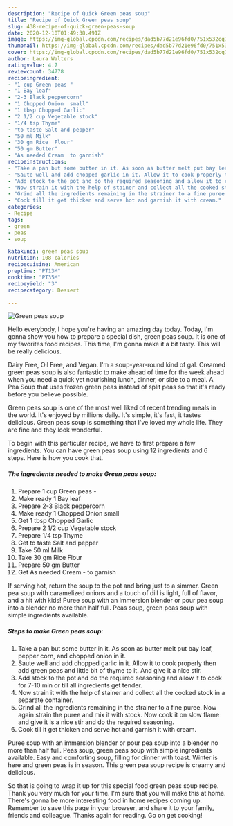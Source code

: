 ```yaml
---
description: "Recipe of Quick Green peas soup"
title: "Recipe of Quick Green peas soup"
slug: 438-recipe-of-quick-green-peas-soup
date: 2020-12-10T01:49:38.491Z
image: https://img-global.cpcdn.com/recipes/dad5b77d21e96fd0/751x532cq70/green-peas-soup-recipe-main-photo.jpg
thumbnail: https://img-global.cpcdn.com/recipes/dad5b77d21e96fd0/751x532cq70/green-peas-soup-recipe-main-photo.jpg
cover: https://img-global.cpcdn.com/recipes/dad5b77d21e96fd0/751x532cq70/green-peas-soup-recipe-main-photo.jpg
author: Laura Walters
ratingvalue: 4.7
reviewcount: 34778
recipeingredient:
- "1 cup Green peas "
- "1 Bay leaf"
- "2-3 Black peppercorn"
- "1 Chopped Onion  small"
- "1 tbsp Chopped Garlic"
- "2 1/2 cup Vegetable stock"
- "1/4 tsp Thyme"
- "to taste Salt and pepper"
- "50 ml Milk"
- "30 gm Rice  Flour"
- "50 gm Butter"
- "As needed Cream  to garnish"
recipeinstructions:
- "Take a pan but some butter in it. As soon as butter melt put bay leaf, pepper corn, and chopped onion in it."
- "Saute well and add chopped garlic in it. Allow it to cook properly then add green peas and little bit of thyme to it. And give it a nice stir."
- "Add stock to the pot and do the required seasoning and allow it to cook for 7-10 min or till all ingredients get tender."
- "Now strain it with the help of stainer and collect all the cooked stock in a separate container."
- "Grind all the ingredients remaining in the strainer to a fine puree. Now again strain the puree and mix it with stock. Now cook it on slow flame and give it is a nice stir and do the required seasoning."
- "Cook till it get thicken and serve hot and garnish it with cream."
categories:
- Recipe
tags:
- green
- peas
- soup

katakunci: green peas soup 
nutrition: 108 calories
recipecuisine: American
preptime: "PT13M"
cooktime: "PT35M"
recipeyield: "3"
recipecategory: Dessert

---
```



![Green peas soup](https://img-global.cpcdn.com/recipes/dad5b77d21e96fd0/751x532cq70/green-peas-soup-recipe-main-photo.jpg)

Hello everybody, I hope you're having an amazing day today. Today, I'm gonna show you how to prepare a special dish, green peas soup. It is one of my favorites food recipes. This time, I'm gonna make it a bit tasty. This will be really delicious.

Dairy Free, Oil Free, and Vegan. I&#39;m a soup-year-round kind of gal. Creamed green peas soup is also fantastic to make ahead of time for the week ahead when you need a quick yet nourishing lunch, dinner, or side to a meal. A Pea Soup that uses frozen green peas instead of split peas so that it&#39;s ready before you believe possible.

Green peas soup is one of the most well liked of recent trending meals in the world. It's enjoyed by millions daily. It's simple, it's fast, it tastes delicious. Green peas soup is something that I've loved my whole life. They are fine and they look wonderful.


To begin with this particular recipe, we have to first prepare a few ingredients. You can have green peas soup using 12 ingredients and 6 steps. Here is how you cook that.

<!--inarticleads1-->

##### The ingredients needed to make Green peas soup:

1. Prepare 1 cup Green peas -
1. Make ready 1 Bay leaf
1. Prepare 2-3 Black peppercorn
1. Make ready 1 Chopped Onion  small
1. Get 1 tbsp Chopped Garlic
1. Prepare 2 1/2 cup Vegetable stock
1. Prepare 1/4 tsp Thyme
1. Get to taste Salt and pepper
1. Take 50 ml Milk
1. Take 30 gm Rice  Flour
1. Prepare 50 gm Butter
1. Get As needed Cream - to garnish


If serving hot, return the soup to the pot and bring just to a simmer. Green pea soup with caramelized onions and a touch of dill is light, full of flavor, and a hit with kids! Puree soup with an immersion blender or pour pea soup into a blender no more than half full. Peas soup, green peas soup with simple ingredients available. 

<!--inarticleads2-->

##### Steps to make Green peas soup:

1. Take a pan but some butter in it. As soon as butter melt put bay leaf, pepper corn, and chopped onion in it.
1. Saute well and add chopped garlic in it. Allow it to cook properly then add green peas and little bit of thyme to it. And give it a nice stir.
1. Add stock to the pot and do the required seasoning and allow it to cook for 7-10 min or till all ingredients get tender.
1. Now strain it with the help of stainer and collect all the cooked stock in a separate container.
1. Grind all the ingredients remaining in the strainer to a fine puree. Now again strain the puree and mix it with stock. Now cook it on slow flame and give it is a nice stir and do the required seasoning.
1. Cook till it get thicken and serve hot and garnish it with cream.


Puree soup with an immersion blender or pour pea soup into a blender no more than half full. Peas soup, green peas soup with simple ingredients available. Easy and comforting soup, filling for dinner with toast. Winter is here and green peas is in season. This green pea soup recipe is creamy and delicious. 

So that is going to wrap it up for this special food green peas soup recipe. Thank you very much for your time. I'm sure that you will make this at home. There's gonna be more interesting food in home recipes coming up. Remember to save this page in your browser, and share it to your family, friends and colleague. Thanks again for reading. Go on get cooking!
